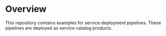 # Overview
This repository contains examples for service deployment pipelines. These pipelines are deployed as service catalog products. 